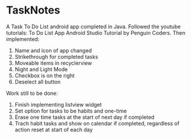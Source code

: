 # TaskNotes
A Task To Do List android app completed in Java.
Followed the youtube tutorials: To Do List App Android Studio Tutorial by Penguin Coders. 
Then implemented:
1. Name and icon of app changed
2. Strikethrough for completed tasks
3. Moveable items in recyclerview
4. Night and Light Mode 
5. Checkbox is on the right
6. Deselect all button

Work still to be done:
1. Finish implementing listview widget
2. Set option for tasks to be habits and one-time
3. Erase one time tasks at the start of next day if completed
4. Trach habit tasks and show on calendar if completed, regardless of action reset at start of each day
